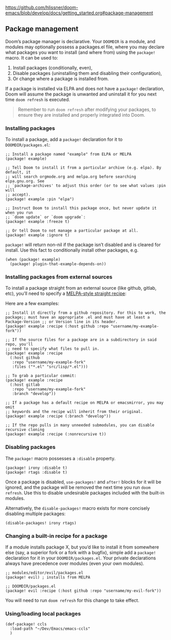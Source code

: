 https://github.com/hlissner/doom-emacs/blob/develop/docs/getting_started.org#package-management

## Package management

Doom’s package manager is declarative. Your `DOOMDIR` is a module, and modules may optionally possess a packages.el
file, where you may declare what packages you want to install (and where from) using the `package!` macro. It can be
used to:

1.  Install packages (conditionally, even),
2.  Disable packages (uninstalling them and disabling their configuration),
3.  Or change where a package is installed from.

If a package is installed via ELPA and does not have a `package!` declaration, Doom will assume the package is unwanted
and uninstall it for you next time `doom refresh` is executed.

> Remember to run `doom refresh` after modifying your packages, to ensure they are installed and properly integrated
> into Doom.

### Installing packages

To install a package, add a `package!` declaration for it to `DOOMDIR/packages.el`:

```emacs-lisp
;; Install a package named "example" from ELPA or MELPA
(package! example)

;; Tell Doom to install it from a particular archive (e.g. elpa). By default, it
;; will search orgmode.org and melpa.org before searching elpa.gnu.org. See
;; `package-archives' to adjust this order (or to see what values :pin will
;; accept).
(package! example :pin "elpa")

;; Instruct Doom to install this package once, but never update it when you run
;; `doom update` or `doom upgrade`:
(package! example :freeze t)

;; Or tell Doom to not manage a particular package at all.
(package! example :ignore t)
```

`package!` will return non-nil if the package isn’t disabled and is cleared for install. Use this fact to conditionally
install other packages, e.g.

```emacs-lisp
(when (package! example)
  (package! plugin-that-example-depends-on))
```

### Installing packages from external sources

To install a package straight from an external source (like github, gitlab, etc), you’ll need to specify a
[MELPA-style straight recipe](https://github.com/raxod502/straight.el#the-recipe-format):

Here are a few examples:

```emacs-lisp
;; Install it directly from a github repository. For this to work, the package;; must have an appropriate .el and must have at least a Package-Version ;; or Version line in its header.
(package! example :recipe (:host github :repo "username/my-example-fork"))

;; If the source files for a package are in a subdirectory in said repo, you'll
;; need to specify what files to pull in.
(package! example :recipe
  (:host github
   :repo "username/my-example-fork"
   :files ("*.el" "src/lisp/*.el")))

;; To grab a particular commit:
(package! example :recipe
  (:host gitlab
   :repo "username/my-example-fork"
   :branch "develop"))

;; If a package has a default recipe on MELPA or emacsmirror, you may omit
;; keywords and the recipe will inherit from their original.
(package! example :recipe (:branch "develop"))

;; If the repo pulls in many unneeded submodules, you can disable recursive cloning
(package! example :recipe (:nonrecursive t))
```

### Disabling packages

The `package!` macro possesses a `:disable` property.

```emacs-lisp
(package! irony :disable t)
(package! rtags :disable t)
```

Once a package is disabled, `use-packages!` and `after!` blocks for it will be ignored, and the package will be removed
the next time you run `doom refresh`. Use this to disable undesirable packages included with the built-in modules.

Alternatively, the `disable-packages!` macro exists for more concisely disabling multiple packages:

```emacs-lisp
(disable-packages! irony rtags)
```

### Changing a built-in recipe for a package

If a module installs package X, but you’d like to install it from somewhere else (say, a superior fork or a fork with a
bugfix), simple add a `package!` declaration for it in your `DOOMDIR/packages.el`. Your private declarations always have
precedence over modules (even your own modules).

```emacs-lisp
;; modules/editor/evil/packages.el
(package! evil) ; installs from MELPA

;; DOOMDIR/packages.el
(package! evil :recipe (:host github :repo "username/my-evil-fork"))
```

You will need to run `doom refresh` for this change to take effect.

### Using/loading local packages

```emacs-lisp
(def-package! ccls
  :load-path "~/Dev/Emacs/emacs-ccls"
  )
```
